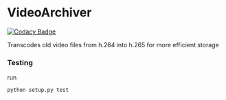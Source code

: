 # VideoArchiver

[![Codacy Badge](https://api.codacy.com/project/badge/Grade/0b03dfabb4394edcac9df1c4ab6450d8)](https://www.codacy.com/app/woolley-dion/VideoArchiver?utm_source=github.com&utm_medium=referral&utm_content=Awarua-/VideoArchiver&utm_campaign=badger)

Transcodes old video files from h.264 into h.265 for more efficient storage


### Testing
run
```cmd
python setup.py test
```
